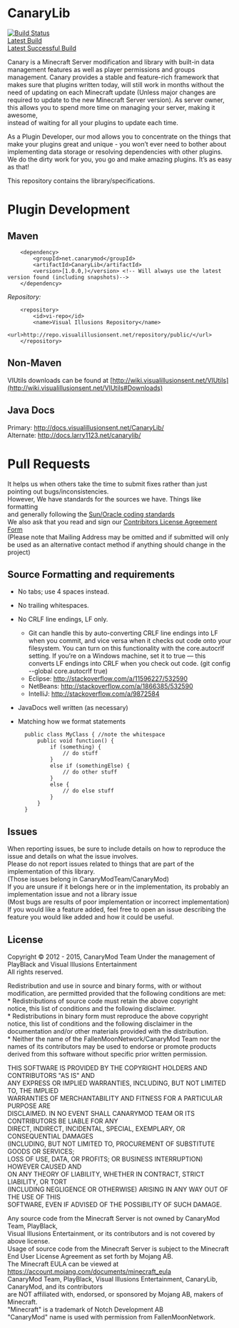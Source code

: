 CanaryLib
=========

[![Build Status](https://ci.visualillusionsent.net/buildStatus/icon?job=CanaryLib)](https://ci.visualillusionsent.net/job/CanaryLib/)  
[Latest Build](https://ci.visualillusionsent.net/job/CanaryLib/lastBuild/)  
[Latest Successful Build](https://ci.visualillusionsent.net/job/CanaryLib/lastSuccessfulBuild/)  

Canary is a Minecraft Server modification and library with built-in data management features as well as player permissions and groups management.
Canary provides a stable and feature-rich framework that makes sure that plugins written today,
will still work in months without the need of updating on each Minecraft update (Unless major changes are required to update to
the new Minecraft Server version).
As server owner, this allows you to spend more time on managing your server, making it awesome,  
instead of waiting for all your plugins to update each time.  

As a Plugin Developer, our mod allows you to concentrate on the things that make your plugins great and unique -
you won’t ever need to bother about implementing data storage or resolving dependencies with other plugins.  
We do the dirty work for you, you go and make amazing plugins. It’s as easy as that!  

This repository contains the library/specifications.

Plugin Development
=============

Maven
-------------

        <dependency>
            <groupId>net.canarymod</groupId>
            <artifactId>CanaryLib</artifactId>
            <version>[1.0.0,)</version> <!-- Will always use the latest version found (including snapshots)-->
        </dependency>


*Repository:*

        <repository>
            <id>vi-repo</id>
            <name>Visual Illusions Repository</name>
            <url>http://repo.visualillusionsent.net/repository/public/</url>
        </repository>


Non-Maven
-------------

  VIUtils downloads can be found at [http://wiki.visualillusionsent.net/VIUtils](http://wiki.visualillusionsent.net/VIUtils#Downloads)


Java Docs
-------------

Primary: http://docs.visualillusionsent.net/CanaryLib/  
Alternate: http://docs.larry1123.net/canarylib/  

Pull Requests
=============

It helps us when others take the time to submit fixes rather than just pointing out bugs/inconsistencies.  
However, We have standards for the sources we have. Things like formatting  
and generally following the [Sun/Oracle coding standards](http://www.oracle.com/technetwork/java/javase/documentation/codeconvtoc-136057.html)  
We also ask that you read and sign our [Contribitors License Agreement Form](https://dl.dropboxusercontent.com/u/25586491/Canary/CanaryModTeam_CLA.pdf)  
(Please note that Mailing Address may be omitted and if submitted will only be used as an alternative contact method if anything should change in the project)  

Source Formatting and requirements
-------------

* No tabs; use 4 spaces instead.
* No trailing whitespaces.
* No CRLF line endings, LF only.
  * Git can handle this by auto-converting CRLF line endings into LF when you commit, and vice versa when it checks out code onto your filesystem.
    You can turn on this functionality with the core.autocrlf setting.
    If you’re on a Windows machine, set it to true — this converts LF endings into CRLF when you check out code. (git config --global core.autocrlf true)
  * Eclipse: http://stackoverflow.com/a/11596227/532590
  * NetBeans: http://stackoverflow.com/a/1866385/532590
  * IntelliJ: http://stackoverflow.com/a/9872584
* JavaDocs well written (as necessary)
* Matching how we format statements

        public class MyClass { //note the whitespace
            public void function() {
                if (something) {
                    // do stuff
                }
                else if (somethingElse) {
                    // do other stuff
                }
                else {
                    // do else stuff
                }
            }
        }

Issues
-------

When reporting issues, be sure to include details on how to reproduce the issue and details on what the issue involves.  
Please do not report issues related to things that are part of the implementation of this library.  
(Those issues belong in CanaryModTeam/CanaryMod)  
If you are unsure if it belongs here or in the implementation, its probably an implementation issue and not a library issue  
(Most bugs are results of poor implementation or incorrect implementation)  
If you would like a feature added, feel free to open an issue describing the feature you would like added and how it could be useful.  

License
-------

Copyright &copy; 2012 - 2015, CanaryMod Team
Under the management of PlayBlack and Visual Illusions Entertainment  
All rights reserved.  
  
Redistribution and use in source and binary forms, with or without  
modification, are permitted provided that the following conditions are met:  
    * Redistributions of source code must retain the above copyright  
      notice, this list of conditions and the following disclaimer.  
    * Redistributions in binary form must reproduce the above copyright  
      notice, this list of conditions and the following disclaimer in the  
      documentation and/or other materials provided with the distribution.  
    * Neither the name of the FallenMoonNetwork/CanaryMod Team nor the  
      names of its contributors may be used to endorse or promote products  
      derived from this software without specific prior written permission.  
  
THIS SOFTWARE IS PROVIDED BY THE COPYRIGHT HOLDERS AND CONTRIBUTORS "AS IS" AND  
ANY EXPRESS OR IMPLIED WARRANTIES, INCLUDING, BUT NOT LIMITED TO, THE IMPLIED  
WARRANTIES OF MERCHANTABILITY AND FITNESS FOR A PARTICULAR PURPOSE ARE  
DISCLAIMED. IN NO EVENT SHALL CANARYMOD TEAM OR ITS CONTRIBUTORS BE LIABLE FOR ANY  
DIRECT, INDIRECT, INCIDENTAL, SPECIAL, EXEMPLARY, OR CONSEQUENTIAL DAMAGES  
(INCLUDING, BUT NOT LIMITED TO, PROCUREMENT OF SUBSTITUTE GOODS OR SERVICES;  
LOSS OF USE, DATA, OR PROFITS; OR BUSINESS INTERRUPTION) HOWEVER CAUSED AND  
ON ANY THEORY OF LIABILITY, WHETHER IN CONTRACT, STRICT LIABILITY, OR TORT  
(INCLUDING NEGLIGENCE OR OTHERWISE) ARISING IN ANY WAY OUT OF THE USE OF THIS  
SOFTWARE, EVEN IF ADVISED OF THE POSSIBILITY OF SUCH DAMAGE.  
  
Any source code from the Minecraft Server is not owned by CanaryMod Team, PlayBlack,  
Visual Illusions Entertainment, or its contributors and is not covered by above license.  
Usage of source code from the Minecraft Server is subject to the Minecraft End User License Agreement as set forth by Mojang AB.  
The Minecraft EULA can be viewed at https://account.mojang.com/documents/minecraft_eula  
CanaryMod Team, PlayBlack, Visual Illusions Entertainment, CanaryLib, CanaryMod, and its contributors  
are NOT affiliated with, endorsed, or sponsored by Mojang AB, makers of Minecraft.  
"Minecraft" is a trademark of Notch Development AB  
"CanaryMod" name is used with permission from FallenMoonNetwork.  
